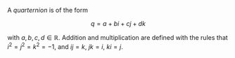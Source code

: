 A *quarternion* is of the form

$$
q = a + bi + cj + dk
$$

with $a, b, c, d \in \mathbb{R}$. Addition and multiplication are defined with the rules that $i^2 = j^2 = k^2 = -1$, and $ij = k$, $jk = i$, $ki = j$.
